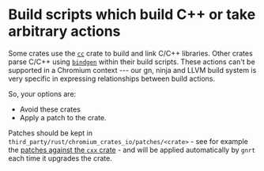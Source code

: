 # Build scripts which build C++ or take arbitrary actions

Some crates use the [`cc`][1] crate to build and link C/C++ libraries.
Other crates parse C/C++ using [`bindgen`][2] within their build scripts.
These actions can't be supported in a Chromium context --- our gn, ninja
and LLVM build system is very specific in expressing relationships between
build actions.

So, your options are:

* Avoid these crates
* Apply a patch to the crate.

Patches should be kept in `third_party/rust/chromium_crates_io/patches/<crate>` -
see for example the [patches against the `cxx` crate][3] - and will be applied
automatically by `gnrt` each time it upgrades the crate.

[1]: https://crates.io/crates/cc
[2]: https://crates.io/crates/bindgen
[3]: https://source.chromium.org/chromium/chromium/src/+/main:third_party/rust/chromium_crates_io/patches/cxx/
